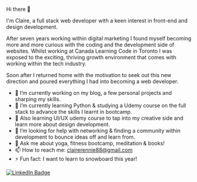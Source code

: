 Hi there 👋

I'm Claire, a full stack web developer with a keen interest in front-end and design development.

After seven years working within digital marketing I found myself becoming more and more curious with the coding and the development side of websites. 
Whilst working at Canada Learning Code in Toronto I was exposed to the exciting, thriving growth environment that comes with working within the tech industry.

Soon after I returned home with the motivation to seek out this new direction and poured everything I had into becoming a web developer. 

- 🔭 I’m currently working on my blog, a few personal projects and sharping my skills.
- 🌱 I’m currently learning Python & studying a Udemy course on the full stack to advance the skills I learnt in bootcamp. 
- 🌱 Also learning UI/UX udemy course to tap into my creative side and learn more about design development. 
- 🌱 I’m looking for help with networking & finding a community within development to bounce ideas off and learn from.  
- 💬 Ask me about yoga, fitness bootcamp, meditation & books!
- 📫 How to reach me: clairerennie88@gmail.com
- ⚡ Fun fact: I want to learn to snowboard this year!


[![LinkedIn Badge](https://img.shields.io/badge/LinkedIn-Profile-informational?style=flat&logo=linkedin&logoColor=white&color=0D76A8)](https://www.linkedin.com/in/clairerennie/)
